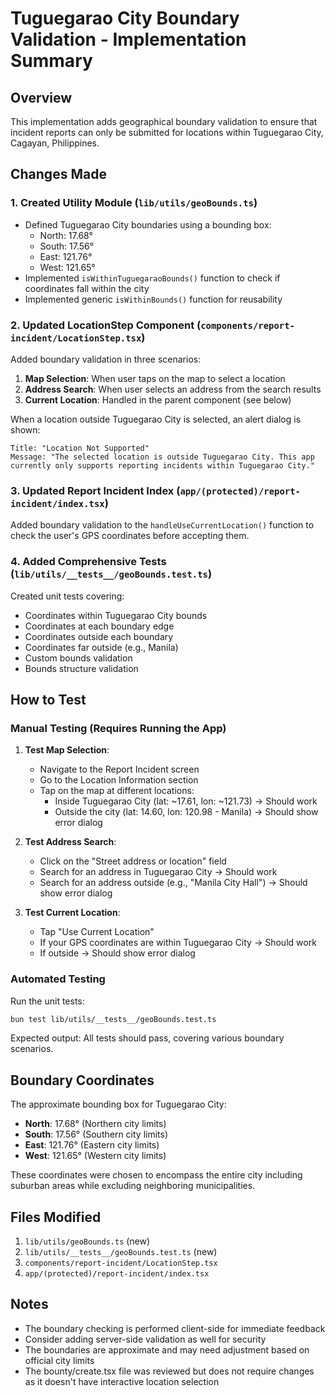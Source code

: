 # Tuguegarao City Boundary Validation - Implementation Summary

## Overview
This implementation adds geographical boundary validation to ensure that incident reports can only be submitted for locations within Tuguegarao City, Cagayan, Philippines.

## Changes Made

### 1. Created Utility Module (`lib/utils/geoBounds.ts`)
- Defined Tuguegarao City boundaries using a bounding box:
  - North: 17.68°
  - South: 17.56°
  - East: 121.76°
  - West: 121.65°
- Implemented `isWithinTuguegaraoBounds()` function to check if coordinates fall within the city
- Implemented generic `isWithinBounds()` function for reusability

### 2. Updated LocationStep Component (`components/report-incident/LocationStep.tsx`)
Added boundary validation in three scenarios:
1. **Map Selection**: When user taps on the map to select a location
2. **Address Search**: When user selects an address from the search results
3. **Current Location**: Handled in the parent component (see below)

When a location outside Tuguegarao City is selected, an alert dialog is shown:
```
Title: "Location Not Supported"
Message: "The selected location is outside Tuguegarao City. This app currently only supports reporting incidents within Tuguegarao City."
```

### 3. Updated Report Incident Index (`app/(protected)/report-incident/index.tsx`)
Added boundary validation to the `handleUseCurrentLocation()` function to check the user's GPS coordinates before accepting them.

### 4. Added Comprehensive Tests (`lib/utils/__tests__/geoBounds.test.ts`)
Created unit tests covering:
- Coordinates within Tuguegarao City bounds
- Coordinates at each boundary edge
- Coordinates outside each boundary
- Coordinates far outside (e.g., Manila)
- Custom bounds validation
- Bounds structure validation

## How to Test

### Manual Testing (Requires Running the App)

1. **Test Map Selection**:
   - Navigate to the Report Incident screen
   - Go to the Location Information section
   - Tap on the map at different locations:
     - Inside Tuguegarao City (lat: ~17.61, lon: ~121.73) → Should work
     - Outside the city (lat: 14.60, lon: 120.98 - Manila) → Should show error dialog

2. **Test Address Search**:
   - Click on the "Street address or location" field
   - Search for an address in Tuguegarao City → Should work
   - Search for an address outside (e.g., "Manila City Hall") → Should show error dialog

3. **Test Current Location**:
   - Tap "Use Current Location"
   - If your GPS coordinates are within Tuguegarao City → Should work
   - If outside → Should show error dialog

### Automated Testing

Run the unit tests:
```bash
bun test lib/utils/__tests__/geoBounds.test.ts
```

Expected output: All tests should pass, covering various boundary scenarios.

## Boundary Coordinates

The approximate bounding box for Tuguegarao City:
- **North**: 17.68° (Northern city limits)
- **South**: 17.56° (Southern city limits)  
- **East**: 121.76° (Eastern city limits)
- **West**: 121.65° (Western city limits)

These coordinates were chosen to encompass the entire city including suburban areas while excluding neighboring municipalities.

## Files Modified

1. `lib/utils/geoBounds.ts` (new)
2. `lib/utils/__tests__/geoBounds.test.ts` (new)
3. `components/report-incident/LocationStep.tsx`
4. `app/(protected)/report-incident/index.tsx`

## Notes

- The boundary checking is performed client-side for immediate feedback
- Consider adding server-side validation as well for security
- The boundaries are approximate and may need adjustment based on official city limits
- The bounty/create.tsx file was reviewed but does not require changes as it doesn't have interactive location selection
